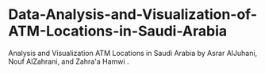 # Data-Analysis-and-Visualization-of-ATM-Locations-in-Saudi-Arabia
Analysis and Visualization ATM Locations in Saudi Arabia by Asrar AlJuhani,  Nouf AlZahrani, and Zahra'a Hamwi .

